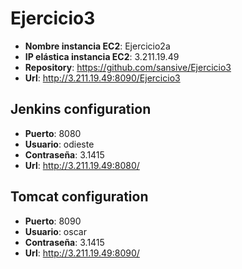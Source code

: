 # Ejercicio3

* **Nombre instancia EC2**: Ejercicio2a
* **IP elástica instancia EC2**: 3.211.19.49
* **Repository**: https://github.com/sansive/Ejercicio3
* **Url**: http://3.211.19.49:8090/Ejercicio3

## Jenkins configuration
* **Puerto**: 8080
* **Usuario**: odieste
* **Contraseña**: 3.1415
* **Url**: http://3.211.19.49:8080/

## Tomcat configuration
* **Puerto**: 8090
* **Usuario**: oscar
* **Contraseña**: 3.1415
* **Url**: http://3.211.19.49:8090/

